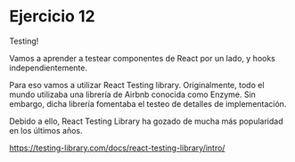 # Ejercicio 12

Testing!

Vamos a aprender a testear componentes de React por un lado, y hooks independientemente.

Para eso vamos a utilizar React Testing library. Originalmente, todo el mundo utilizaba una librería de Airbnb conocida
como Enzyme. Sin embargo, dicha librería fomentaba el testeo de detalles de implementación.

Debido a ello, React Testing Library ha gozado de mucha más popularidad en los últimos años.

https://testing-library.com/docs/react-testing-library/intro/
